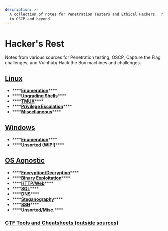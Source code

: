 ```yaml
---
description: >-
  A collection of notes for Penetration Testers and Ethical Hackers.  My journey
  to OSCP and beyond.
---
```


# Hacker's Rest

Notes from various sources for Penetration testing, OSCP, Capture the Flag challenges, and Vulnhub/ Hack the Box machines and challenges.

## [Linux](Linux.md)

* \*\*\*\*[**Enumeration**](Linux.md#enumeration)\*\*\*\*
* \*\*\*\*[**Upgrading Shells**](Linux.md#upgrade-shells)\*\*\*\*
* \*\*\*\*[**TMUX**](Linux.md.md#tmux)\*\*\*\*
* \*\*\*\*[**Privilege Escalation**](Linux.md#privilege-escalation)\*\*\*\*
* \*\*\*\*[**Miscellaneous**](Linux.md#misc-linux)\*\*\*\*

## [Windows](Windows.md)

* \*\*\*\*[**Enumeration**](Windows.md#enumeration)\*\*\*\*
* \*\*\*\*[**Unsorted \(WIP!\)**](Windows.md#unsorted)\*\*\*\*

## [OS Agnostic](OS_Agnostic.md)

* \*\*\*\*[**Encryption/Decryption**](OS_Agnostic.md#encryption-decryption)\*\*\*\*
* \*\*\*\*[**Binary Exploitation**](OS_Agnostic.md#binary-exploitation)\*\*\*\*
* \*\*\*\*[**HTTP/Web**](OS_Agnostic.md#http)\*\*\*\*
* \*\*\*\*[**SQL**](OS_Agnostic.md#sql)\*\*\*\*
* \*\*\*\*[**DNS**](OS_Agnostic.md#dns)\*\*\*\*
* \*\*\*\*[**Steganography**](OS_Agnostic.md#steganography)\*\*\*\*
* \*\*\*\*[**SSH**](OS_Agnostic.md#ssh)\*\*\*\*
* \*\*\*\*[**Unsorted/Misc.**](OS_Agnostic.md#unsorted-1)\*\*\*\*

### [CTF Tools and Cheatsheets \(outside sources\)](Tools-Cheatsheets.md)

